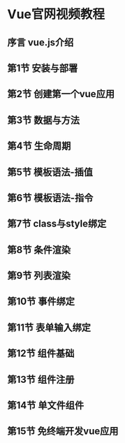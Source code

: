 # Vue官网视频教程

## 序言 vue.js介绍

## 第1节 安装与部署

## 第2节 创建第一个vue应用

## 第3节 数据与方法

## 第4节 生命周期

## 第5节 模板语法-插值

## 第6节 模板语法-指令

## 第7节 class与style绑定

## 第8节 条件渲染

## 第9节 列表渲染

## 第10节 事件绑定

## 第11节 表单输入绑定

## 第12节 组件基础

## 第13节 组件注册

## 第14节 单文件组件

## 第15节 免终端开发vue应用

